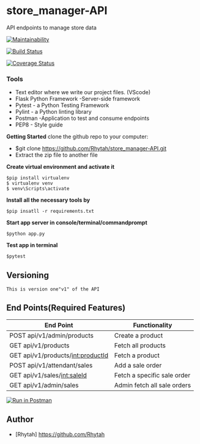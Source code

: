 # store_manager-API
API endpoints to manage store data

[![Maintainability](https://api.codeclimate.com/v1/badges/c12a0e5277a846a7a1aa/maintainability)](https://codeclimate.com/github/Rhytah/store_manager-API/maintainability)

[![Build Status](https://travis-ci.org/Rhytah/store_manager-API.svg?branch=ft-161237635--admin-fetch-all-sale-records)](https://travis-ci.org/Rhytah/store_manager-API)

[![Coverage Status](https://coveralls.io/repos/github/Rhytah/store_manager-API/badge.svg?branch=ft-161237635--admin-fetch-all-sale-records)](https://coveralls.io/github/Rhytah/store_manager-API?branch=ft-161237635--admin-fetch-all-sale-records)


### Tools

* Text editor where we write our project files. (VScode)
* Flask Python Framework -Server-side framework
* Pytest - a Python Testing Framework
* Pylint - a Python linting library 
* Postman -Application to test and consume endpoints
* PEP8 - Style guide

**Getting Started**
clone the github repo to your computer:
* $git clone https://github.com/Rhytah/store_manager-API.git
* Extract the zip file to another file

**Create virtual environment and activate it**
```
$pip install virtualenv
$ virtualenv venv
$ venv\Scripts\activate
``` 
 **Install all the necessary tools by**
 ```
 $pip insatll -r requirements.txt
 ```
**Start app server in console/terminal/commandprompt**
```
$python app.py
```
**Test app in terminal**
```
$pytest
```
## Versioning
```
This is version one"v1" of the API
```
## End Points(Required Features)
|           End Point                                 |            Functionality                   |
|   -----------------------------------------------   | -----------------------------------------  |
|     POST api/v1/admin/products                      |             Create a product               |
|     GET  api/v1/products                            |             Fetch all products             |
|     GET  api/v1/products/<int:productId>            |             Fetch a product                |
|     POST api/v1/attendant/sales                     |             Add a sale order               |
|     GET  api/v1/sales/<int:saleId>                  |             Fetch a specific sale order    |
|     GET  api/v1/admin/sales                         |             Admin fetch all sale orders    |

[![Run in Postman](https://run.pstmn.io/button.svg)](https://app.getpostman.com/run-collection/fd78148dfa33db6ba32c)

## Author
- [Rhytah] https://github.com/Rhytah